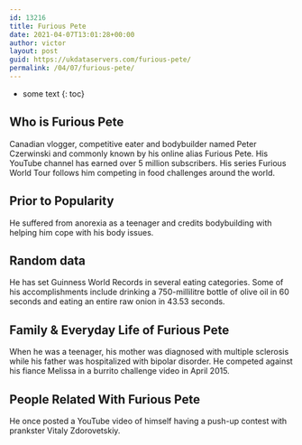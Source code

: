 ```yaml
---
id: 13216
title: Furious Pete
date: 2021-04-07T13:01:28+00:00
author: victor
layout: post
guid: https://ukdataservers.com/furious-pete/
permalink: /04/07/furious-pete/
---
```


* some text
{: toc}


## Who is Furious Pete



Canadian vlogger, competitive eater and bodybuilder named Peter Czerwinski and commonly known by his online alias Furious Pete. His YouTube channel has earned over 5 million subscribers. His series Furious World Tour follows him competing in food challenges around the world. 

                
                
                
## Prior to Popularity



He suffered from anorexia as a teenager and credits bodybuilding with helping him cope with his body issues. 

                
                
                
## Random data



He has set Guinness World Records in several eating categories. Some of his accomplishments include drinking a 750-millilitre bottle of olive oil in 60 seconds and eating an entire raw onion in 43.53 seconds. 

                
                
                
## Family & Everyday Life of Furious Pete



When he was a teenager, his mother was diagnosed with multiple sclerosis while his father was hospitalized with bipolar disorder. He competed against his fiance Melissa in a burrito challenge video in April 2015. 

                
                
                
## People Related With Furious Pete



He once posted a YouTube video of himself having a push-up contest with prankster Vitaly Zdorovetskiy. 

                
              
            
          
          
          